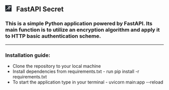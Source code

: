## <img src="https://github.com/mjaroszewski1979/mjaroszewski1979/blob/main/speed.png">  &nbsp; FastAPI Secret
### This is a simple Python application powered by FastAPI. Its main function is to utilize an encryption algorithm and apply it to HTTP basic authentication scheme. 
--------------------------------------------------

### Installation guide:
* Clone the repository to your local machine
* Install dependencies from requirements.txt - run pip install -r requirements.txt
* To start the application type in your terminal - uvicorn main:app --reload
